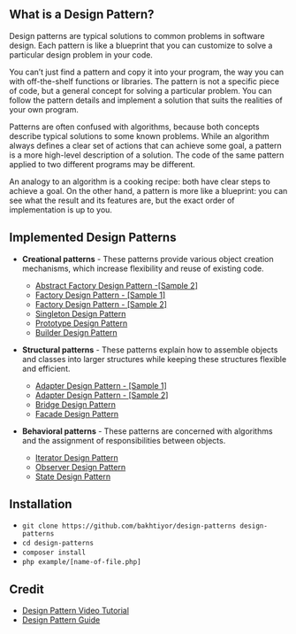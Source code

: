 ## What is a Design Pattern?
Design patterns are typical solutions to common problems in software design. Each pattern is like a blueprint that you can customize to solve a particular design problem in your code.

You can’t just find a pattern and copy it into your program, the way you can with off-the-shelf functions or libraries. The pattern is not a specific piece of code, but a general concept for solving a particular problem. You can follow the pattern details and implement a solution that suits the realities of your own program.

Patterns are often confused with algorithms, because both concepts describe typical solutions to some known problems. While an algorithm always defines a clear set of actions that can achieve some goal, a pattern is a more high-level description of a solution. The code of the same pattern applied to two different programs may be different.

An analogy to an algorithm is a cooking recipe: both have clear steps to achieve a goal. On the other hand, a pattern is more like a blueprint: you can see what the result and its features are, but the exact order of implementation is up to you.

## Implemented Design Patterns

- **Creational patterns** - These patterns provide various object creation mechanisms, which increase flexibility and reuse of existing code.
    - [Abstract Factory Design Pattern -[Sample 2]](https://youtu.be/xbjAsdAK4xQ)
    - [Factory Design Pattern - [Sample 1]](https://refactoring.guru/ru/design-patterns/factory-method)
    - [Factory Design Pattern - [Sample 2]](https://youtu.be/ub0DXaeV6hA)
    - [Singleton Design Pattern](https://refactoring.guru/ru/design-patterns/singleton)
    - [Prototype Design Pattern](https://refactoring.guru/ru/design-patterns/prototype)
    - [Builder Design Pattern](https://youtu.be/9XnsOpjclUg)
  

- **Structural patterns** - These patterns explain how to assemble objects and classes into larger structures while keeping these structures flexible and efficient.
    - [Adapter Design Pattern - [Sample 1]](https://refactoring.guru/ru/design-patterns/adapter)
    - [Adapter Design Pattern - [Sample 2]](https://youtu.be/qG286LQM6BU)
    - [Bridge Design Pattern](https://youtu.be/9jIgSsIfh_8)
    - [Facade Design Pattern](https://refactoring.guru/ru/design-patterns/facade)


- **Behavioral patterns** - These patterns are concerned with algorithms and the assignment of responsibilities between objects.
  - [Iterator Design Pattern](https://refactoring.guru/ru/design-patterns/iterator)
  - [Observer Design Pattern](https://refactoring.guru/ru/design-patterns/observer)
  - [State Design Pattern](https://youtu.be/MGEx35FjBuo)


## Installation
- `git clone https://github.com/bakhtiyor/design-patterns design-patterns`
- `cd design-patterns`
- `composer install`
- `php example/[name-of-file.php]` 

## Credit
 
- [Design Pattern Video Tutorial](https://www.youtube.com/playlist?list=PLF206E906175C7E07)
- [Design Pattern Guide](https://refactoring.guru/ru/design-patterns)